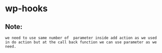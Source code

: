 # wp-hooks
## Note: 
    we need to use same number of  parameter inside add action as we used in do action but at the call back function we can use parameter as we need.

    